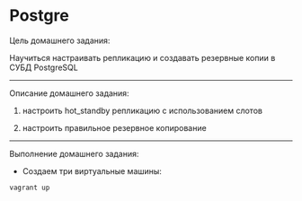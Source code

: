 # Postgre

Цель домашнего задания: 

Научиться настраивать репликацию и создавать резервные копии в СУБД PostgreSQL

-------------------------------------------------------------------------------

Описание домашнего задания:

1. настроить hot_standby репликацию с использованием слотов

2. настроить правильное резервное копирование

-------------------------------------------------------------------------------

Выполнение домашнего задания:

- Создаем три виртуальные машины:

`vagrant up`

